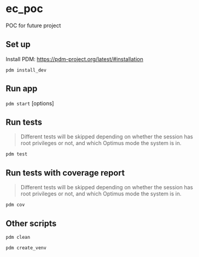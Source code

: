 # ec_poc
POC for future project

## Set up

Install PDM: https://pdm-project.org/latest/#installation

`pdm install_dev`

## Run app

`pdm start` [options]

## Run tests

> Different tests will be skipped depending on whether the session has root privileges or not, and which Optimus mode the system is in.

`pdm test`

## Run tests with coverage report

> Different tests will be skipped depending on whether the session has root privileges or not, and which Optimus mode the system is in.

`pdm cov`

## Other scripts

`pdm clean`

`pdm create_venv`
